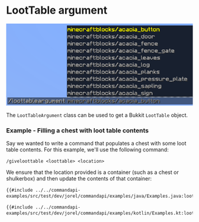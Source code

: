 # LootTable argument

![A loot table argument showing a list of Minecraft loot tables as suggestions](./images/arguments/loottable.png)

The `LootTableArgument` class can be used to get a Bukkit `LootTable` object.

<div class="example">

### Example - Filling a chest with loot table contents

Say we wanted to write a command that populates a chest with some loot table contents. For this example, we'll use the following command:

```mccmd
/giveloottable <loottable> <location>
```

We ensure that the location provided is a container (such as a chest or shulkerbox) and then update the contents of that container:

<div class="multi-pre">

```java,Java
{{#include ../../commandapi-examples/src/test/dev/jorel/commandapi/examples/java/Examples.java:loottablearguments}}
```

```kotlin,Kotlin
{{#include ../../commandapi-examples/src/test/dev/jorel/commandapi/examples/kotlin/Examples.kt:loottablearguments}}
```

</div>

</div>
